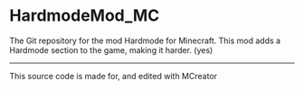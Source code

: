 # HardmodeMod_MC
The Git repository for the mod Hardmode for Minecraft.
This mod adds a Hardmode section to the game, making it harder. (yes)

***

This source code is made for, and edited with MCreator
